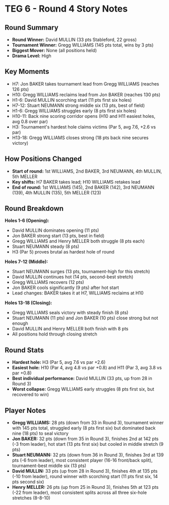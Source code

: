# TEG 6 - Round 4 Story Notes

## Round Summary
- **Round Winner:** David MULLIN (33 pts Stableford, 22 gross)
- **Tournament Winner:** Gregg WILLIAMS (145 pts total, wins by 3 pts)
- **Biggest Mover:** None (all positions held)
- **Drama Level:** High

## Key Moments
- H7: Jon BAKER takes tournament lead from Gregg WILLIAMS (reaches 126 pts)
- H10: Gregg WILLIAMS reclaims lead from Jon BAKER (reaches 130 pts)
- H1-6: David MULLIN scorching start (11 pts first six holes)
- H7-12: Stuart NEUMANN strong middle six (13 pts, best of field)
- H1-6: Gregg WILLIAMS struggles early (8 pts first six holes)
- H10-11: Back nine scoring corridor opens (H10 and H11 easiest holes, avg 0.8 over par)
- H3: Tournament's hardest hole claims victims (Par 5, avg 7.6, +2.6 vs par)
- H13-18: Gregg WILLIAMS closes strong (18 pts back nine secures victory)

## How Positions Changed
- **Start of round:** 1st WILLIAMS, 2nd BAKER, 3rd NEUMANN, 4th MULLIN, 5th MELLER
- **Key shifts:** H7 BAKER takes lead; H10 WILLIAMS retakes lead
- **End of round:** 1st WILLIAMS (145), 2nd BAKER (142), 3rd NEUMANN (139), 4th MULLIN (135), 5th MELLER (123)

## Round Breakdown
**Holes 1-6 (Opening):**
- David MULLIN dominates opening (11 pts)
- Jon BAKER strong start (13 pts, best in field)
- Gregg WILLIAMS and Henry MELLER both struggle (8 pts each)
- Stuart NEUMANN steady (8 pts)
- H3 (Par 5) proves brutal as hardest hole of round

**Holes 7-12 (Middle):**
- Stuart NEUMANN surges (13 pts, tournament-high for this stretch)
- David MULLIN continues hot (14 pts, second-best stretch)
- Gregg WILLIAMS recovers (12 pts)
- Jon BAKER cools significantly (9 pts) after hot start
- Lead changes: BAKER takes it at H7, WILLIAMS reclaims at H10

**Holes 13-18 (Closing):**
- Gregg WILLIAMS seals victory with steady finish (8 pts)
- Stuart NEUMANN (11 pts) and Jon BAKER (10 pts) close strong but not enough
- David MULLIN and Henry MELLER both finish with 8 pts
- All positions hold through closing stretch

## Round Stats
- **Hardest hole:** H3 (Par 5, avg 7.6 vs par +2.6)
- **Easiest hole:** H10 (Par 4, avg 4.8 vs par +0.8) and H11 (Par 3, avg 3.8 vs par +0.8)
- **Best individual performance:** David MULLIN (33 pts, up from 28 in Round 3)
- **Worst collapse:** Gregg WILLIAMS early struggles (8 pts first six, but recovered to win)

## Player Notes
- **Gregg WILLIAMS:** 28 pts (down from 33 in Round 3), tournament winner with 145 pts total, struggled early (8 pts first six) but dominated back nine (18 pts) to seal victory
- **Jon BAKER:** 32 pts (down from 35 in Round 3), finishes 2nd at 142 pts (-3 from leader), hot start (13 pts first six) but cooled in middle stretch (9 pts)
- **Stuart NEUMANN:** 32 pts (down from 36 in Round 3), finishes 3rd at 139 pts (-6 from leader), most consistent player (16-16 front/back split), tournament-best middle six (13 pts)
- **David MULLIN:** 33 pts (up from 28 in Round 3), finishes 4th at 135 pts (-10 from leader), round winner with scorching start (11 pts first six, 14 pts second six)
- **Henry MELLER:** 26 pts (up from 25 in Round 3), finishes 5th at 123 pts (-22 from leader), most consistent splits across all three six-hole stretches (8-8-10)


